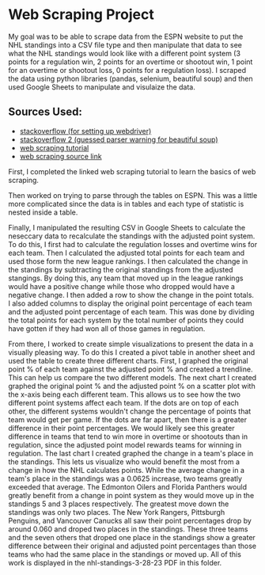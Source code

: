 <h1>Web Scraping Project</h1>

<p>My goal was to be able to scrape data from the ESPN website to put the NHL standings into a CSV file type and then manipulate that data to see what the NHL standings would look like with a different point system (3 points for a regulation win, 2 points for an overtime or shootout win, 1 point for an overtime or shootout loss, 0 points for a regulation loss). I scraped the data using python libraries (pandas, selenium, beautiful soup) and then used Google Sheets to manipulate and visulaize the data.</p> 

<h2>Sources Used:</h2>
    <ul>
        <li><a href="https://stackoverflow.com/questions/64717302/deprecationwarning-executable-path-has-been-deprecated-selenium-python">stackoverflow (for setting up webdriver)</a></li>
        <li><a href="https://stackoverflow.com/questions/33511544/how-to-get-rid-of-beautifulsoup-user-warning">stackoverflow 2 (guessed parser warning for beautiful soup)</a></li>
        <li><a href="https://www.edureka.co/blog/web-scraping-with-python/#steps">web scraping tutorial</a></li>
        <li><a href="https://www.flipkart.com/laptops-store?otracker=nmenu_sub_Electronics_0_Laptops">web scraping source link</a></li>
    </ul>

<p>First, I completed the linked web scraping tutorial to learn the basics of web scraping.</p>
<p>Then worked on trying to parse through the tables on ESPN. This was a little more complicated since the data is in tables and each type of statistic is nested inside a table.</p> 
<p>Finally, I manipulated the resulting CSV in Google Sheets to calculate the neseccary data to recalculate the standings with the adjusted point system. To do this, I first had to calculate the regulation losses and overtime wins for each team. Then I calculated the adjusted total points for each team and used those form the new league rankings. I then calculated the change in the standings by subtracting the original standings from the adjusted stangings. By doing this, any team that moved up in the league rankings would have a positive change while those who dropped would have a negative change. I then added a row to show the change in the point totals. I also added columns to display the original point percentage of each team and the adjusted point percentage of each team. This was done by dividing the total points for each system by the total number of points they could have gotten if they had won all of those games in regulation.</p>
<p>From there, I worked to create simple visualizations to present the data in a visually pleasing way. To do this I created a pivot table in another sheet and used the table to create three different charts. First, I graphed the original point % of each team against the adjusted point % and created a trendline. This can help us compare the two different models. The next chart I created graphed the original point % and the adjusted point % on a scatter plot with the x-axis being each different team. This allows us to see how the two different point systems affect each team. If the dots are on top of each other, the different systems wouldn't change the percentage of points that team would get per game. If the dots are far apart, then there is a greater difference in their point percentages. We would likely see this greater difference in teams that tend to win more in overtime or shootouts than in regulation, since the adjusted point model rewards teams for winning in regulation. The last chart I created graphed the change in a team's place in the standings. This lets us visualize who would benefit the most from a change in how the NHL calculates points. While the average change in a team's place in the standings was a 0.0625 increase, two teams greatly exceeded that average. The Edmonton Oilers and Florida Panthers would greatly benefit from a change in point system as they would move up in the standings 5 and 3 places respectively. The greatest move down the standings was only two places. The New York Rangers, Pittsburgh Penguins, and Vancouver Canucks all saw their point percentages drop by around 0.060 and droped two places in the standings. These three teams and the seven others that droped one place in the standings show a greater difference between their original and adjusted point percentages than those teams who had the same place in the standings or moved up. All of this work is displayed in the nhl-standings-3-28-23 PDF in this folder.</p>
